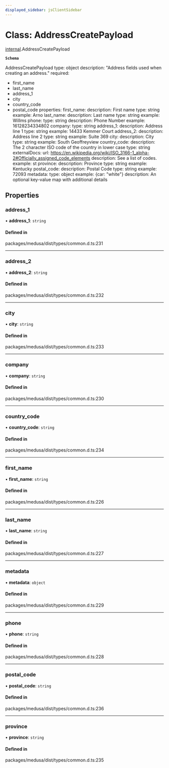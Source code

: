 ```yaml
---
displayed_sidebar: jsClientSidebar
---
```


# Class: AddressCreatePayload

[internal](../modules/internal.md).AddressCreatePayload

**`Schema`**

AddressCreatePayload
type: object
description: "Address fields used when creating an address."
required:
  - first_name
  - last_name
  - address_1
  - city
  - country_code
  - postal_code
properties:
  first_name:
    description: First name
    type: string
    example: Arno
  last_name:
    description: Last name
    type: string
    example: Willms
  phone:
    type: string
    description: Phone Number
    example: 16128234334802
  company:
    type: string
  address_1:
    description: Address line 1
    type: string
    example: 14433 Kemmer Court
  address_2:
    description: Address line 2
    type: string
    example: Suite 369
  city:
    description: City
    type: string
    example: South Geoffreyview
  country_code:
    description: The 2 character ISO code of the country in lower case
    type: string
    externalDocs:
      url: https://en.wikipedia.org/wiki/ISO_3166-1_alpha-2#Officially_assigned_code_elements
      description: See a list of codes.
    example: st
  province:
    description: Province
    type: string
    example: Kentucky
  postal_code:
    description: Postal Code
    type: string
    example: 72093
  metadata:
    type: object
    example: {car: "white"}
    description: An optional key-value map with additional details

## Properties

### address\_1

• **address\_1**: `string`

#### Defined in

packages/medusa/dist/types/common.d.ts:231

___

### address\_2

• **address\_2**: `string`

#### Defined in

packages/medusa/dist/types/common.d.ts:232

___

### city

• **city**: `string`

#### Defined in

packages/medusa/dist/types/common.d.ts:233

___

### company

• **company**: `string`

#### Defined in

packages/medusa/dist/types/common.d.ts:230

___

### country\_code

• **country\_code**: `string`

#### Defined in

packages/medusa/dist/types/common.d.ts:234

___

### first\_name

• **first\_name**: `string`

#### Defined in

packages/medusa/dist/types/common.d.ts:226

___

### last\_name

• **last\_name**: `string`

#### Defined in

packages/medusa/dist/types/common.d.ts:227

___

### metadata

• **metadata**: `object`

#### Defined in

packages/medusa/dist/types/common.d.ts:229

___

### phone

• **phone**: `string`

#### Defined in

packages/medusa/dist/types/common.d.ts:228

___

### postal\_code

• **postal\_code**: `string`

#### Defined in

packages/medusa/dist/types/common.d.ts:236

___

### province

• **province**: `string`

#### Defined in

packages/medusa/dist/types/common.d.ts:235
